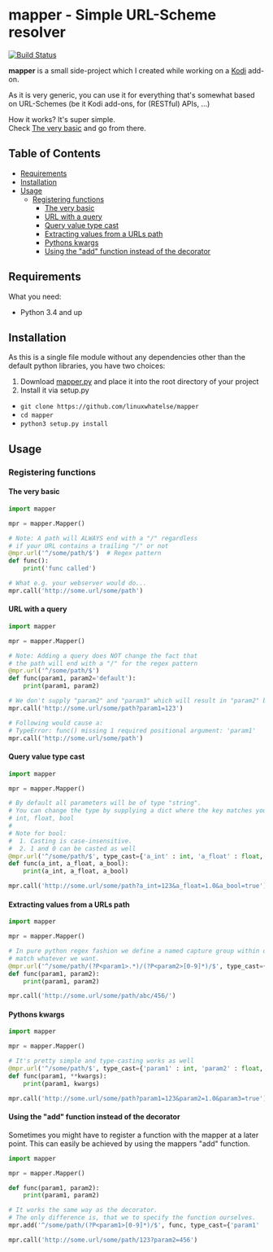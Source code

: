 mapper - Simple URL-Scheme resolver
===================================
[![Build Status](https://travis-ci.org/linuxwhatelse/mapper.svg?branch=master)](https://travis-ci.org/linuxwhatelse/mapper)

**mapper** is a small side-project which I created while working on a [Kodi](https://kodi.tv/) add-on.

As it is very generic, you can use it for everything that's somewhat based on URL-Schemes (be it Kodi add-ons, for (RESTful) APIs, ...)

How it works? It's super simple.  
Check [The very basic](#the-very-basic) and go from there.

## Table of Contents
* [Requirements](#requirements)
* [Installation](#installation)
* [Usage](#usage)
    * [Registering functions](#registering-functions)
        * [The very basic](#the-very-basic)
        * [URL with a query](#url-with-a-query)
        * [Query value type cast](#query-value-type-cast)
        * [Extracting values from a URLs path](#extracting-values-from-a-urls-path)
        * [Pythons kwargs](#pythons-kwargs)
        * [Using the "add" function instead of the decorator](#using-the-add-function-instead-of-the-decorator)

## Requirements
What you need:
* Python 3.4 and up

## Installation
As this is a single file module without any dependencies other than the default
python libraries, you have two choices:

1. Download [mapper.py](https://raw.githubusercontent.com/linuxwhatelse/mapper/master/mapper.py) and place it into the root directory of your project
2. Install it via setup.py
 * `git clone https://github.com/linuxwhatelse/mapper`
 * `cd mapper`
 * `python3 setup.py install`

## Usage

### Registering functions

#### The very basic
``` python
import mapper

mpr = mapper.Mapper()

# Note: A path will ALWAYS end with a "/" regardless
# if your URL contains a trailing "/" or not
@mpr.url('^/some/path/$')  # Regex pattern
def func():
    print('func called')

# What e.g. your webserver would do...
mpr.call('http://some.url/some/path')
```

#### URL with a query
``` python
import mapper

mpr = mapper.Mapper()

# Note: Adding a query does NOT change the fact that
# the path will end with a "/" for the regex pattern
@mpr.url('^/some/path/$')
def func(param1, param2='default'):
    print(param1, param2)

# We don't supply "param2" and "param3" which will result in "param2" being None and param3 being 'default'
mpr.call('http://some.url/some/path?param1=123')

# Following would cause a:
# TypeError: func() missing 1 required positional argument: 'param1'
mpr.call('http://some.url/some/path')
```

#### Query value type cast
``` python
import mapper

mpr = mapper.Mapper()

# By default all parameters will be of type "string".
# You can change the type by supplying a dict where the key matches your parameters name and the value is one of:
# int, float, bool
#
# Note for bool:
#  1. Casting is case-insensitive.
#  2. 1 and 0 can be casted as well
@mpr.url('^/some/path/$', type_cast={'a_int' : int, 'a_float' : float, 'a_bool' : bool})
def func(a_int, a_float, a_bool):
    print(a_int, a_float, a_bool)

mpr.call('http://some.url/some/path?a_int=123&a_float=1.0&a_bool=true')
```

#### Extracting values from a URLs path
``` python
import mapper

mpr = mapper.Mapper()

# In pure python regex fashion we define a named capture group within our pattern to
# match whatever we want.
@mpr.url('^/some/path/(?P<param1>.*)/(?P<param2>[0-9]*)/$', type_cast={'param2':int})
def func(param1, param2):
    print(param1, param2)

mpr.call('http://some.url/some/path/abc/456/')
```

#### Pythons kwargs
``` python
import mapper

mpr = mapper.Mapper()

# It's pretty simple and type-casting works as well
@mpr.url('^/some/path/$', type_cast={'param1' : int, 'param2' : float, 'param3' : bool})
def func(param1, **kwargs):
    print(param1, kwargs)

mpr.call('http://some.url/some/path?param1=123&param2=1.0&param3=true')
```

#### Using the "add" function instead of the decorator
Sometimes you might have to register a function with the mapper at a later point. This can easily be achieved by using the mappers "add" function.
``` python
import mapper

mpr = mapper.Mapper()

def func(param1, param2):
    print(param1, param2)

# It works the same way as the decorator.
# The only difference is, that we to specify the function ourselves.
mpr.add('^/some/path/(?P<param1>[0-9]*)/$', func, type_cast={'param1' : int, 'param2' : int})

mpr.call('http://some.url/some/path/123?param2=456')
```
